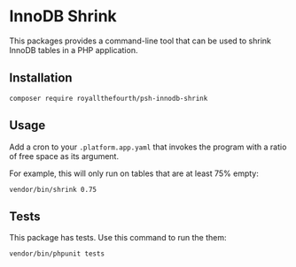 # InnoDB Shrink

This packages provides a command-line tool that can be used to shrink InnoDB tables in a PHP application.

## Installation

`composer require royallthefourth/psh-innodb-shrink`

## Usage

Add a cron to your `.platform.app.yaml` that invokes the program with a ratio of free space as its argument.

For example, this will only run on tables that are at least 75% empty:
```
vendor/bin/shrink 0.75
```

## Tests

This package has tests. Use this command to run the them:

```
vendor/bin/phpunit tests
```
